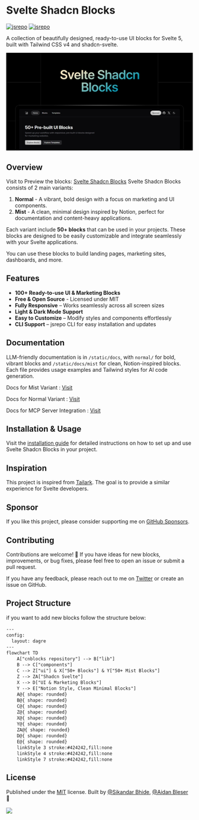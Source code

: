 # Svelte Shadcn Blocks

[![jsrepo](https://jsrepo.com/badges/@sv/cnblocks)](https://jsrepo.com/@sv/cnblocks)
[![jsrepo](https://jsrepo.com/badges/@sv/cnblocks/dm)](https://jsrepo.com/@sv/cnblocks)

A collection of beautifully designed, ready-to-use UI blocks for Svelte 5, built with Tailwind CSS v4 and shadcn-svelte.

![image](./static/og.png)

## Overview

Visit to Preview the blocks: [Svelte Shadcn Blocks](https://sv-blocks.vercel.app/)
Svelte Shadcn Blocks consists of 2 main variants:

1. **Normal** - A vibrant, bold design with a focus on marketing and UI components.
2. **Mist** - A clean, minimal design inspired by Notion, perfect for documentation and content-heavy applications.

Each variant include **50+ blocks** that can be used in your projects.
These blocks are designed to be easily customizable and integrate seamlessly with your Svelte applications.

You can use these blocks to build landing pages, marketing sites, dashboards, and more.

## Features

- **100+ Ready-to-use UI & Marketing Blocks**
- **Free & Open Source** - Licensed under MIT
- **Fully Responsive** – Works seamlessly across all screen sizes
- **Light & Dark Mode Support**
- **Easy to Customize** – Modify styles and components effortlessly
- **CLI Support** – jsrepo CLI for easy installation and updates

## Documentation

LLM-friendly documentation is in `/static/docs`, with `normal/` for bold, vibrant blocks and `/static/docs/mist` for clean, Notion-inspired blocks. Each file provides usage examples and Tailwind styles for AI code generation.

Docs for Mist Variant : [Visit](/static/docs/mist)

Docs for Normal Variant : [Visit](/static/docs/normal)

Docs for MCP Server Integration : [Visit](https://sv-blocks.vercel.app/docs/mcp)

## Installation & Usage

Visit the [installation guide](https://sv-blocks.vercel.app/docs/installation) for detailed instructions on how to set up and use Svelte Shadcn Blocks in your project.

## Inspiration

This project is inspired from [Tailark](https://tailark.com/).
The goal is to provide a similar experience for Svelte developers.

## Sponsor

If you like this project, please consider supporting me on [GitHub Sponsors](https://github.com/sponsors/SikandarJODD).

## Contributing
Contributions are welcome! 💛
If you have ideas for new blocks, improvements, or bug fixes, please feel free to open an issue or submit a pull request.

If you have any feedback, please reach out to me on [Twitter](https://x.com/Sikandar_Bhide) or create an issue on GitHub.

## Project Structure
if you want to add new blocks follow the structure below:

```mermaid
---
config:
  layout: dagre
---
flowchart TD
    A["cnblocks repository"] --> B["lib"]
    B --> C["components"]
    C --> Z["ui"] & X["50+ Blocks"] & Y["50+ Mist Blocks"]
    Z --> ZA["Shadcn Svelte"]
    X --> D["UI & Marketing Blocks"]
    Y --> E["Notion Style, Clean Minimal Blocks"]
    A@{ shape: rounded}
    B@{ shape: rounded}
    C@{ shape: rounded}
    Z@{ shape: rounded}
    X@{ shape: rounded}
    Y@{ shape: rounded}
    ZA@{ shape: rounded}
    D@{ shape: rounded}
    E@{ shape: rounded}
    linkStyle 3 stroke:#424242,fill:none
    linkStyle 4 stroke:#424242,fill:none
    linkStyle 7 stroke:#424242,fill:none
```


## License

Published under the [MIT](https://github.com/SikandarJODD/cnblocks/blob/master/LICENSE) license.
Built by [@Sikandar Bhide](https://github.com/SikandarJODD), [@Aidan Bleser](https://github.com/ieedan) 💛
<br><br>
<a href="https://github.com/SikandarJODD/cnblocks/graphs/contributors">
<img src="https://contrib.rocks/image?repo=SikandarJODD/cnblocks" />
</a>
